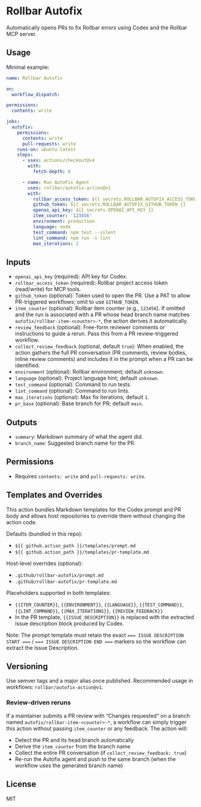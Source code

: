 # Rollbar Autofix

Automatically opens PRs to fix Rollbar errors using Codex and the Rollbar MCP server.

## Usage

Minimal example:

```yaml
name: Rollbar Autofix

on:
  workflow_dispatch:

permissions:
  contents: write

jobs:
  autofix:
    permissions:
      contents: write
      pull-requests: write
    runs-on: ubuntu-latest
    steps:
      - uses: actions/checkout@v4
        with:
          fetch-depth: 0

      - name: Run AutoFix Agent
        uses: rollbar/autofix-action@v1
        with:
          rollbar_access_token: ${{ secrets.ROLLBAR_AUTOFIX_ACCESS_TOKEN }}
          github_token: ${{ secrets.ROLLBAR_AUTOFIX_GITHUB_TOKEN }}
          openai_api_key: ${{ secrets.OPENAI_API_KEY }}
          item_counter: '123456'
          environment: production
          language: node
          test_command: npm test --silent
          lint_command: npm run -s lint
          max_iterations: 2
```

## Inputs

- `openai_api_key` (required): API key for Codex.
- `rollbar_access_token` (required): Rollbar project access token (read/write) for MCP tools.
- `github_token` (optional): Token used to open the PR. Use a PAT to allow PR-triggered workflows; omit to use `GITHUB_TOKEN`.
- `item_counter` (optional): Rollbar item counter (e.g., `123456`). If omitted and the run is associated with a PR whose head branch name matches `autofix/rollbar-item-<counter>-*`, the action derives it automatically.
- `review_feedback` (optional): Free-form reviewer comments or instructions to guide a rerun. Pass this from a PR review-triggered workflow.
- `collect_review_feedback` (optional, default `true`): When enabled, the action gathers the full PR conversation (PR comments, review bodies, inline review comments) and includes it in the prompt when a PR can be identified.
- `environment` (optional): Rollbar environment; default `unknown`.
- `language` (optional): Project language hint; default `unknown`.
- `test_command` (optional): Command to run tests.
- `lint_command` (optional): Command to run lints.
- `max_iterations` (optional): Max fix iterations; default `1`.
- `pr_base` (optional): Base branch for PR; default `main`.

## Outputs

- `summary`: Markdown summary of what the agent did.
- `branch_name`: Suggested branch name for the PR.

## Permissions

- Requires `contents: write` and `pull-requests: write`.

## Templates and Overrides

This action bundles Markdown templates for the Codex prompt and PR body and allows host repositories to override them without changing the action code.

Defaults (bundled in this repo):

- `${{ github.action_path }}/templates/prompt.md`
- `${{ github.action_path }}/templates/pr-template.md`

Host-level overrides (optional):

- `.github/rollbar-autofix/prompt.md`
- `.github/rollbar-autofix/pr-template.md`

Placeholders supported in both templates:

- `{{ITEM_COUNTER}}`, `{{ENVIRONMENT}}`, `{{LANGUAGE}}`, `{{TEST_COMMAND}}`, `{{LINT_COMMAND}}`, `{{MAX_ITERATIONS}}`, `{{REVIEW_FEEDBACK}}`
- In the PR template, `{{ISSUE_DESCRIPTION}}` is replaced with the extracted issue description block produced by Codex.

Note: The prompt template must retain the exact `=== ISSUE DESCRIPTION START ===` / `=== ISSUE DESCRIPTION END ===` markers so the workflow can extract the Issue Description.

## Versioning

Use semver tags and a major alias once published. Recommended usage in workflows: `rollbar/autofix-action@v1`.

### Review-driven reruns

If a maintainer submits a PR review with “Changes requested” on a branch named `autofix/rollbar-item-<counter>-*`, a workflow can simply trigger this action without passing `item_counter` or any feedback. The action will:

- Detect the PR and its head branch automatically
- Derive the `item_counter` from the branch name
- Collect the entire PR conversation (if `collect_review_feedback: true`)
- Re-run the Autofix agent and push to the same branch (when the workflow uses the generated branch name)

## License

MIT

